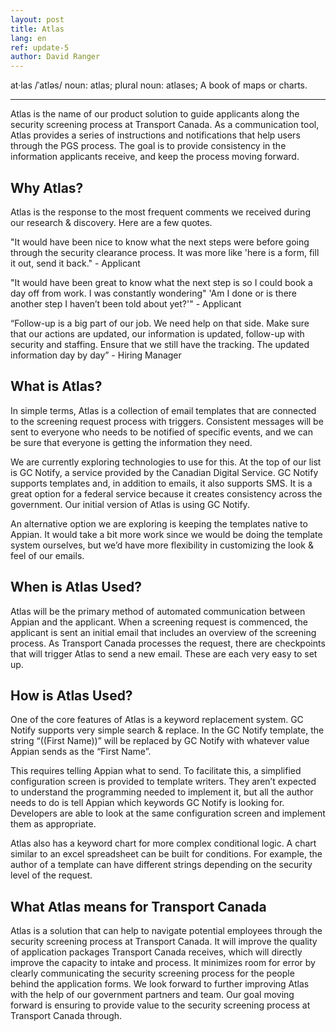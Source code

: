 ```yaml
---
layout: post
title: Atlas
lang: en
ref: update-5
author: David Ranger
---
```


at·las
/ˈatləs/
noun: atlas; plural noun: atlases;
A book of maps or charts.

---

Atlas is the name of our product solution to guide applicants along the security screening process at Transport Canada. As a communication tool, Atlas provides a series of instructions and notifications that help users through the PGS process. The goal is to provide consistency in the information applicants receive, and keep the process moving forward.


## Why Atlas?
Atlas is the response to the most frequent comments we received during our research & discovery. Here are a few quotes.

"It would have been nice to know what the next steps were before going through the security clearance process. It was more like 'here is a form, fill it out, send it back." - Applicant

"It would have been great to know what the next step is so I could book a day off from work. I was constantly wondering" 'Am I done or is there another step I haven’t been told about yet?'" - Applicant

“Follow-up is a big part of our job. We need help on that side. Make sure that our actions are updated, our information is updated, follow-up with security and staffing. Ensure that we still have the tracking. The updated information day by day” - Hiring Manager

## What is Atlas?
In simple terms, Atlas is a collection of email templates that are connected to the screening request process with triggers. Consistent messages will be sent to everyone who needs to be notified of specific events, and we can be sure that everyone is getting the information they need.

We are currently exploring technologies to use for this. At the top of our list is GC Notify, a service provided by the Canadian Digital Service. GC Notify supports templates and, in addition to emails, it also supports SMS. It is a great option for a federal service because it creates consistency across the government. Our initial version of Atlas is using GC Notify.

An alternative option we are exploring is keeping the templates native to Appian. It would take a bit more work since we would be doing the template system ourselves, but we’d have more flexibility in customizing the look & feel of our emails.

## When is Atlas Used?
Atlas will be the primary method of automated communication between Appian and the applicant. When a screening request is commenced, the applicant is sent an initial email that includes an overview of the screening process. As Transport Canada processes the request, there are checkpoints that will trigger Atlas to send a new email. These are each very easy to set up.

## How is Atlas Used?
One of the core features of Atlas is a keyword replacement system. GC Notify supports very simple search & replace. In the GC Notify template, the string “((First Name))” will be replaced by GC Notify with whatever value Appian sends as the “First Name”.

This requires telling Appian what to send. To facilitate this, a simplified configuration screen is provided to template writers. They aren’t expected to understand the programming needed to implement it, but all the author needs to do is tell Appian which keywords GC Notify is looking for. Developers are able to look at the same configuration screen and implement them as appropriate.

Atlas also has a keyword chart for more complex conditional logic. A chart similar to an excel spreadsheet can be built for conditions. For example, the author of a template can have different strings depending on the security level of the request.

## What Atlas means for Transport Canada
Atlas is a solution that can help to navigate potential employees through the security screening process at Transport Canada. It will improve the quality of application packages Transport Canada receives, which will directly improve the capacity to intake and process. It minimizes room for error by clearly communicating the security screening process for the people behind the application forms. We look forward to further improving Atlas with the help of our government partners and team. Our goal moving forward is ensuring to provide value to the security screening process at Transport Canada through.
